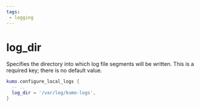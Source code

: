 ```yaml
---
tags:
 - logging
---
```


# log_dir

Specifies the directory into which log file segments will be written.
This is a required key; there is no default value.

```lua
kumo.configure_local_logs {
  -- ..
  log_dir = '/var/log/kumo-logs',
}
```


